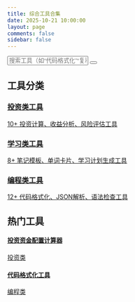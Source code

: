 ```yaml
---
title: 综合工具合集
date: 2025-10-21 10:00:00
layout: page
comments: false
sidebar: false
---
```


<!-- 搜索框 -->
<div class="tool-search">
  <input type="text" id="searchInput" placeholder="搜索工具（如“代码格式化”“复利计算”）...">
  <button id="searchBtn"><i class="fas fa-search"></i></button>
  <div id="searchResult" class="search-result hidden"></div> <!-- 搜索结果展示区 -->
</div>

<!-- 分类导航 -->
<div class="category-nav">
  <h2 class="nav-title">工具分类</h2>
  <div class="category-cards">
    <!-- 投资类分类卡片 -->
    <a href="/tools/investment/" class="category-card">
      <div class="category-icon bg-blue-100 text-blue-600">
        <i class="fas fa-chart-pie fa-2x"></i>
      </div>
      <h3 class="category-name">投资类工具</h3>
      <p class="category-desc">10+ 投资计算、收益分析、风险评估工具</p>
    </a>
    <!-- 学习类分类卡片 -->
    <a href="/tools/study/" class="category-card">
      <div class="category-icon bg-green-100 text-green-600">
        <i class="fas fa-book-open fa-2x"></i>
      </div>
      <h3 class="category-name">学习类工具</h3>
      <p class="category-desc">8+ 笔记模板、单词卡片、学习计划生成工具</p>
    </a>
    <!-- 编程类分类卡片 -->
    <a href="/tools/coding/" class="category-card">
      <div class="category-icon bg-purple-100 text-purple-600">
        <i class="fas fa-code fa-2x"></i>
      </div>
      <h3 class="category-name">编程类工具</h3>
      <p class="category-desc">12+ 代码格式化、JSON解析、语法检查工具</p>
    </a>
    <!-- 新增分类只需复制上方卡片，修改图标、名称、链接 -->
  </div>
</div>

<!-- 热门工具推荐 -->
<div class="hot-tools">
  <h2 class="section-title">热门工具</h2>
  <div class="tool-list">
    <!-- 热门工具1：投资计算器 -->
    <a href="/tools/investment/calculator/" class="hot-tool-card">
      <i class="fas fa-calculator"></i>
      <h4>投资资金配置计算器</h4>
      <span class="tool-category">投资类</span>
    </a>
    <!-- 热门工具2：代码格式化工具 -->
    <a href="/tools/coding/formatter/" class="hot-tool-card">
      <i class="fas fa-code"></i>
      <h4>代码格式化工具</h4>
      <span class="tool-category">编程类</span>
    </a>
  </div>
</div>

<!-- 引入公共样式与脚本 -->
<link rel="stylesheet" href="https://cdnjs.cloudflare.com/ajax/libs/font-awesome/6.4.0/css/all.min.css">
<link rel="stylesheet" href="/tools/common/css/tool-common.css">
<script src="/tools/common/js/tool-search.js"></script>